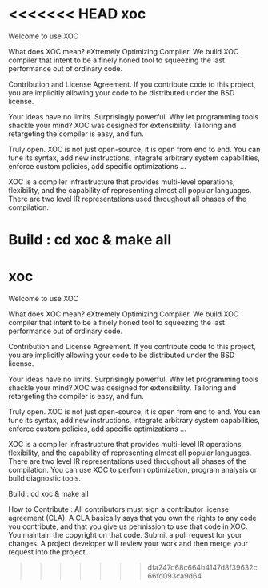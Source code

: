 <<<<<<< HEAD
xoc
=====

Welcome to use XOC

What does XOC mean? 
	eXtremely Optimizing Compiler.
	We build XOC compiler that intent to be a finely honed tool to squeezing
	the last performance out of ordinary code.

Contribution and License Agreement. 
	If you contribute code to this project, you are implicitly allowing your
	code to be distributed under the BSD license.

Your ideas have no limits.
	Surprisingly powerful.
	Why let programming tools shackle your mind?
	XOC was designed for extensibility.
	Tailoring and retargeting the compiler is easy, and fun.

Truly open.
	XOC is not just open-source, it is open from end to end.
	You can tune its syntax, add new instructions, integrate arbitrary system
	capabilities,  enforce custom policies, add specific optimizations ...

XOC is a compiler infrastructure that provides multi-level operations,
flexibility, and the capability of representing almost all popular languages.
There are two level IR representations used throughout all phases of the
compilation.

Build :
	cd xoc &
	make all
=======
xoc
=====

Welcome to use XOC

What does XOC mean? 
	eXtremely Optimizing Compiler.
	We build XOC compiler that intent to be a finely honed tool to squeezing
	the last performance out of ordinary code.

Contribution and License Agreement. 
	If you contribute code to this project, you are implicitly allowing your
	code to be distributed under the BSD license.

Your ideas have no limits.
	Surprisingly powerful.
	Why let programming tools shackle your mind?
	XOC was designed for extensibility.
	Tailoring and retargeting the compiler is easy, and fun.

Truly open.
	XOC is not just open-source, it is open from end to end.
	You can tune its syntax, add new instructions, integrate arbitrary system
	capabilities,  enforce custom policies, add specific optimizations ...

XOC is a compiler infrastructure that provides multi-level IR operations,
flexibility, and the capability of representing almost all popular languages.
There are two level IR representations used throughout all phases of the
compilation. You can use XOC to perform optimization, program analysis or build diagnostic tools.

Build :
	cd xoc &
	make all


How to Contribute :
	All contributors must sign a contributor license agreement (CLA). A CLA 
	basically says that you own the rights to any code you contribute, and 
	that you give us permission to use that code in XOC. 
	You maintain the copyright on that code. 
	Submit a pull request for your changes. A project developer will review 
	your work and then merge your request into the project.
>>>>>>> dfa247d68c664b4147d8f39632c66fd093ca9d64
